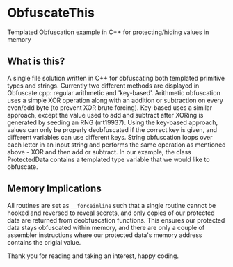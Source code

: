 # ObfuscateThis
Templated Obfuscation example in C++ for protecting/hiding values in memory  

## What is this?  
A single file solution written in C++ for obfuscating both templated primitive types and strings. Currently two different methods are displayed in Obfuscate.cpp: regular arithmetic and 'key-based'. Arithmetic obfuscation uses a simple XOR operation along with an addition or subtraction on every even/odd byte (to prevent XOR brute forcing). Key-based uses a similar approach, except the value used to add and subtract after XORing is generated by seeding an RNG (mt19937). Using the key-based approach, values can only be properly deobfuscated if the correct key is given, and different variables can use different keys. String obfuscation loops over each letter in an input string and performs the same operation as mentioned above - XOR and then add or subtract. In our example, the class ProtectedData contains a templated type variable that we would like to obfuscate.

## Memory Implications  
All routines are set as `__forceinline` such that a single routine cannot be hooked and reversed to reveal secrets, and only copies of our protected data are returned from deobfuscation functions. This ensures our protected data stays obfuscated within memory, and there are only a couple of assembler instructions where our protected data's memory address contains the origial value. 

Thank you for reading and taking an interest, happy coding.




